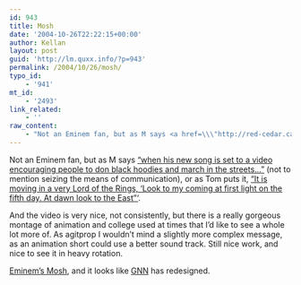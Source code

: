 ```yaml
---
id: 943
title: Mosh
date: '2004-10-26T22:22:15+00:00'
author: Kellan
layout: post
guid: 'http://lm.quxx.info/?p=943'
permalink: /2004/10/26/mosh/
typo_id:
    - '941'
mt_id:
    - '2493'
link_related:
    - ''
raw_content:
    - "Not an Eminem fan, but as M says <a href=\\\"http://red-cedar.ca/index.php?p=146\\\">\\\"when his new song is set to a video encouraging people to don black hoodies and march in the streets...\\\"</a> (not to mention seizing the means of communication), or as Tom puts it, <a href=\\\"http://tuttlesvc.teacherhosting.com/blog/blosxom.cgi/personal/politik/273.html\\\">\\\"It is moving in a very Lord of the Rings, \\'Look to my coming at first light on the fifth day. At dawn look to the East\\\"\\'</a>.\n\nAnd the video is very nice, not consistently, but there is a really gorgeous montage  of animation and college used at times that I\\'d like to see a whole lot more of.  As agitprop I wouldn\\'t mind a slightly more complex message, as an animation short could use a better sound track.  Still nice work, and nice to see it in heavy rotation.\n\n<a href=\\\"http://gnn.tv/content/eminem_mosh.html\\\">Eminem\\'s Mosh</a>, and it looks like <a href=\\\"http://gnn.tv\\\">GNN</a> has redesigned."
---
```


Not an Eminem fan, but as M says [“when his new song is set to a video encouraging people to don black hoodies and march in the streets…”](http://red-cedar.ca/index.php?p=146) (not to mention seizing the means of communication), or as Tom puts it, [“It is moving in a very Lord of the Rings, ‘Look to my coming at first light on the fifth day. At dawn look to the East”‘](http://tuttlesvc.teacherhosting.com/blog/blosxom.cgi/personal/politik/273.html).

And the video is very nice, not consistently, but there is a really gorgeous montage of animation and college used at times that I’d like to see a whole lot more of. As agitprop I wouldn’t mind a slightly more complex message, as an animation short could use a better sound track. Still nice work, and nice to see it in heavy rotation.

[Eminem’s Mosh](http://gnn.tv/content/eminem_mosh.html), and it looks like [GNN](http://gnn.tv) has redesigned.